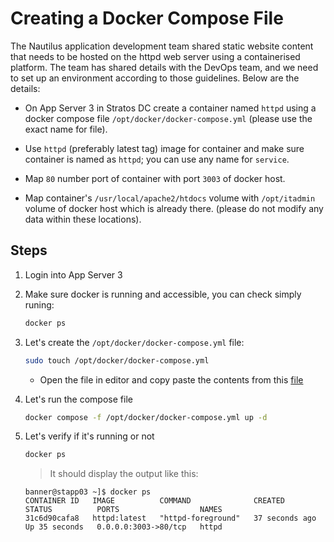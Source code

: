 # Creating a Docker Compose File

The Nautilus application development team shared static website content that needs to be hosted on the httpd web server using a containerised platform. The team has shared details with the DevOps team, and we need to set up an environment according to those guidelines. Below are the details:

- On App Server 3 in Stratos DC create a container named `httpd` using a docker compose file `/opt/docker/docker-compose.yml` (please use the exact name for file).

- Use `httpd` (preferably latest tag) image for container and make sure container is named as `httpd`; you can use any name for `service`.

- Map `80` number port of container with port `3003` of docker host.

- Map container's `/usr/local/apache2/htdocs` volume with `/opt/itadmin` volume of docker host which is already there. (please do not modify any data within these locations).

## Steps

1. Login into App Server 3
2. Make sure docker is running and accessible, you can check simply runing:

    ```sh
    docker ps
    ```

3. Let's create the `/opt/docker/docker-compose.yml` file:

    ```sh
    sudo touch /opt/docker/docker-compose.yml
    ```

    - Open the file in editor and copy paste the contents from this [file](../scripts/compose.yml)

4. Let's run the compose file

    ```sh
    docker compose -f /opt/docker/docker-compose.yml up -d
    ```

5. Let's verify if it's running or not

    ```sh
    docker ps
    ```

    > It should display the output like this:

    ```shell
    banner@stapp03 ~]$ docker ps
    CONTAINER ID   IMAGE          COMMAND              CREATED          STATUS          PORTS                  NAMES
    31c6d90cafa8   httpd:latest   "httpd-foreground"   37 seconds ago   Up 35 seconds   0.0.0.0:3003->80/tcp   httpd
    ```
